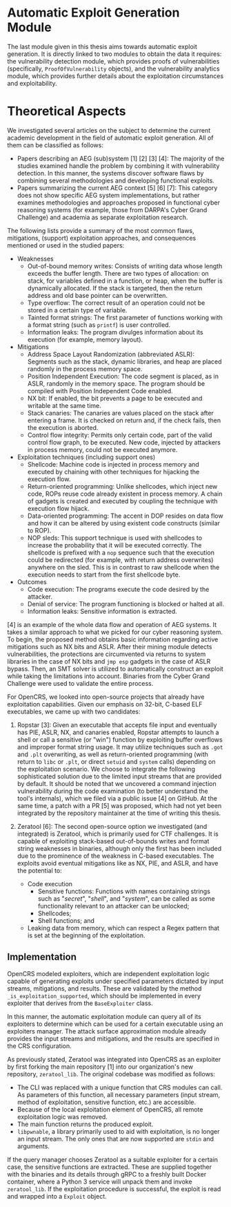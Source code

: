 # Automatic Exploit Generation Module

The last module given in this thesis aims towards automatic exploit generation. It is directly linked to two modules to obtain the data it requires: the vulnerability detection module, which provides proofs of vulnerabilities (specifically, `ProofOfVulnerability` objects), and the vulnerability analytics module, which provides further details about the exploitation circumstances and exploitability.

# Theoretical Aspects

We investigated several articles on the subject to determine the current academic development in the field of automatic exploit generation. All of them can be classified as follows:

- Papers describing an AEG (sub)system [1] [2] [3] [4]: The majority of the studies examined handle the problem by combining it with vulnerability detection. In this manner, the systems discover software flaws by combining several methodologies and developing functional exploits.
- Papers summarizing the current AEG context [5] [6] [7]: This category does not show specific AEG system implementations, but rather examines methodologies and approaches proposed in functional cyber reasoning systems (for example, those from DARPA's Cyber Grand Challenge) and academia as separate exploitation research.

The following lists provide a summary of the most common flaws, mitigations, (support) exploitation approaches, and consequences mentioned or used in the studied papers:

- Weaknesses
  - Out-of-bound memory writes: Consists of writing data whose length exceeds the buffer length. There are two types of allocation: on stack, for variables defined in a function, or heap, when the buffer is dynamically allocated. If the stack is targeted, then the return address and old base pointer can be overwritten.
  - Type overflow: The correct result of an operation could not be stored in a certain type of variable.
  - Tainted format strings: The first parameter of functions working with a format string (such as `printf`) is user controlled.
  - Information leaks: The program divulges information about its execution (for example, memory layout).
- Mitigations
  - Address Space Layout Randomization (abbreviated ASLR): Segments such as the stack, dynamic libraries, and heap are placed randomly in the process memory space.
  - Position Independent Execution: The code segment is placed, as in ASLR, randomly in the memory space. The program should be compiled with Position Independent Code enabled.
  - NX bit: If enabled, the bit prevents a page to be executed and writable at the same time.
  - Stack canaries: The canaries are values placed on the stack after entering a frame. It is checked on return and, if the check fails, then the execution is aborted.
  - Control flow integrity: Permits only certain code, part of the valid control flow graph, to be executed. New code, injected by attackers in process memory, could not be executed anymore.
- Exploitation techniques (including support ones)
  - Shellcode: Machine code is injected in process memory and executed by chaining with other techniques for hijacking the execution flow.
  - Return-oriented programming: Unlike shellcodes, which inject new code, ROPs reuse code already existent in process memory. A chain of gadgets is created and executed by coupling the technique with execution flow hijack.
  - Data-oriented programming: The accent in DOP resides on data flow and how it can be altered by using existent code constructs (similar to ROP).
  - NOP sleds: This support technique is used with shellcodes to increase the probability that it will be executed correctly. The shellcode is prefixed with a `nop` sequence such that the execution could be redirected (for example, with return address overwrites) anywhere on the sled. This is in contrast to raw shellcode when the execution needs to start from the first shellcode byte.
- Outcomes
  - Code execution: The programs execute the code desired by the attacker.
  - Denial of service: The program functioning is blocked or halted at all.
  - Information leaks: Sensitive information is extracted.

[4] is an example of the whole data flow and operation of AEG systems. It takes a similar approach to what we picked for our cyber reasoning system. To begin, the proposed method obtains basic information regarding active mitigations such as NX bits and ASLR. After their mining module detects vulnerabilities, the protections are circumvented via returns to system libraries in the case of NX bits and `jmp esp` gadgets in the case of ASLR bypass. Then, an SMT solver is utilized to automatically construct an exploit while taking the limitations into account. Binaries from the Cyber Grand Challenge were used to validate the entire process.

For OpenCRS, we looked into open-source projects that already have exploitation capabilities. Given our emphasis on 32-bit, C-based ELF executables, we came up with two candidates:

1. Ropstar [3]: Given an executable that accepts file input and eventually has PIE, ASLR, NX, and canaries enabled, Ropstar attempts to launch a shell or call a sensitive (or "win") function by exploiting buffer overflows and improper format string usage. It may utilize techniques such as `.got` and `.plt` overwriting, as well as return-oriented programming (with return to `libc` or `.plt`, or direct `setuid` and `system` calls) depending on the exploitation scenario. We choose to integrate the following sophisticated solution due to the limited input streams that are provided by default. It should be noted that we uncovered a command injection vulnerability during the code examination (to better understand the tool's internals), which we filed via a public issue [4] on GitHub. At the same time, a patch with a PR [5] was proposed, which had not yet been integrated by the repository maintainer at the time of writing this thesis.
2. Zeratool [6]: The second open-source option we investigated (and integrated) is Zeratool, which is primarily used for CTF challenges. It is capable of exploiting stack-based out-of-bounds writes and format string weaknesses in binaries, although only the first has been included due to the prominence of the weakness in C-based executables. The exploits avoid eventual mitigations like as NX, PIE, and ASLR, and have the potential to:

   - Code execution
     - Sensitive functions: Functions with names containing strings such as "*secret*", "*shell*", and "*system*", can be called as some functionality relevant to an attacker can be unlocked;
     - Shellcodes;
     - Shell functions; and
   - Leaking data from memory, which can respect a Regex pattern that is set at the beginning of the exploitation.

## Implementation

OpenCRS modeled exploiters, which are independent exploitation logic capable of generating exploits under specified parameters dictated by input streams, mitigations, and results. These are validated by the method `_is_exploitation_supported`, which should be implemented in every exploiter that derives from the `BaseExploiter` class.

In this manner, the automatic exploitation module can query all of its exploiters to determine which can be used for a certain executable using an exploiters manager. The attack surface approximation module already provides the input streams and mitigations, and the results are specified in the CRS configuration.

As previously stated, Zeratool was integrated into OpenCRS as an exploiter by first forking the main repository [1] into our organization's new repository, `zeratool_lib`. The original codebase was modified as follows:

- The CLI was replaced with a unique function that CRS modules can call. As parameters of this function, all necessary parameters (input stream, method of exploitation, sensitive function, etc.) are accessible.
- Because of the local exploitation element of OpenCRS, all remote exploitation logic was removed.
- The main function returns the produced exploit.
- `libpwnable`, a library primarily used to aid with exploitation, is no longer an input stream. The only ones that are now supported are `stdin` and arguments.

If the query manager chooses Zeratool as a suitable exploiter for a certain case, the sensitive functions are extracted. These are supplied together with the binaries and its details through gRPC to a freshly built Docker container, where a Python 3 service will unpack them and invoke `zeratool_lib`. If the exploitation procedure is successful, the exploit is read and wrapped into a `Exploit` object.
